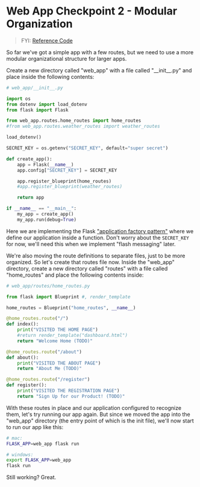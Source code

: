 
# Web App Checkpoint 2 - Modular Organization

> FYI: [Reference Code](https://github.com/s2t2/daily-briefings-py/pull/1/commits/7ae7a98cb085e09a4cd43d5dda9230c40ec9e9c7)

So far we've got a simple app with a few routes, but we need to use a more modular organizational structure for larger apps.

Create a new directory called "web_app" with a file called "\_\_init_\_.py" and place inside the following contents:

```py
# web_app/__init__.py

import os
from dotenv import load_dotenv
from flask import Flask

from web_app.routes.home_routes import home_routes
#from web_app.routes.weather_routes import weather_routes

load_dotenv()

SECRET_KEY = os.getenv("SECRET_KEY", default="super secret")

def create_app():
    app = Flask(__name__)
    app.config["SECRET_KEY"] = SECRET_KEY

    app.register_blueprint(home_routes)
    #app.register_blueprint(weather_routes)

    return app

if __name__ == "__main__":
    my_app = create_app()
    my_app.run(debug=True)
```

Here we are implementing the Flask ["application factory pattern"](https://flask.palletsprojects.com/en/1.1.x/patterns/appfactories/) where we define our application inside a function. Don't worry about the `SECRET_KEY` for now, we'll need this when we implement "flash messaging" later.

We're also moving the route definitions to separate files, just to be more organized. So let's create that routes file now. Inside the "web_app" directory, create a new directory called "routes" with a file called "home_routes" and place the following contents inside:

```py
# web_app/routes/home_routes.py

from flask import Blueprint #, render_template

home_routes = Blueprint("home_routes", __name__)

@home_routes.route("/")
def index():
    print("VISITED THE HOME PAGE")
    #return render_template("dashboard.html")
    return "Welcome Home (TODO)"

@home_routes.route("/about")
def about():
    print("VISITED THE ABOUT PAGE")
    return "About Me (TODO)"

@home_routes.route("/register")
def register():
    print("VISITED THE REGISTRATION PAGE")
    return "Sign Up for our Product! (TODO)"
```

With these routes in place and our application configured to recognize them, let's try running our app again. But since we moved the app into the "web_app" directory (the entry point of which is the init file), we'll now start to run our app like this:

```sh
# mac:
FLASK_APP=web_app flask run

# windows:
export FLASK_APP=web_app
flask run
```

Still working? Great.
